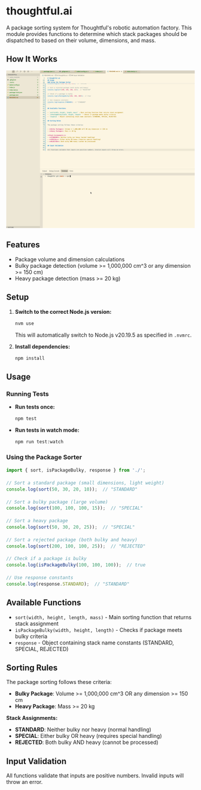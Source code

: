 # thoughtful.ai

A package sorting system for Thoughtful's robotic automation factory. This module provides functions to determine which stack packages should be dispatched to based on their volume, dimensions, and mass.

## How It Works

![Package Sorting Demo](./assets/thoughtful.gif)

## Features

- Package volume and dimension calculations
- Bulky package detection (volume >= 1,000,000 cm^3 or any dimension >= 150 cm)
- Heavy package detection (mass >= 20 kg)

## Setup

1. **Switch to the correct Node.js version:**
   ```bash
   nvm use
   ```
   This will automatically switch to Node.js v20.19.5 as specified in `.nvmrc`.

2. **Install dependencies:**
   ```bash
   npm install
   ```

## Usage

### Running Tests

- **Run tests once:**
  ```bash
  npm test
  ```

- **Run tests in watch mode:**
  ```bash
  npm run test:watch
  ```

### Using the Package Sorter

```javascript
import { sort, isPackageBulky, response } from './';

// Sort a standard package (small dimensions, light weight)
console.log(sort(50, 30, 20, 10));  // "STANDARD"

// Sort a bulky package (large volume)
console.log(sort(100, 100, 100, 15));  // "SPECIAL"

// Sort a heavy package
console.log(sort(50, 30, 20, 25));  // "SPECIAL"

// Sort a rejected package (both bulky and heavy)
console.log(sort(200, 100, 100, 25));  // "REJECTED"

// Check if a package is bulky
console.log(isPackageBulky(100, 100, 100));  // true

// Use response constants
console.log(response.STANDARD);  // "STANDARD"
```

## Available Functions

- `sort(width, height, length, mass)` - Main sorting function that returns stack assignment
- `isPackageBulky(width, height, length)` - Checks if package meets bulky criteria
- `response` - Object containing stack name constants (STANDARD, SPECIAL, REJECTED)

## Sorting Rules

The package sorting follows these criteria:

- **Bulky Package**: Volume >= 1,000,000 cm^3 OR any dimension >= 150 cm
- **Heavy Package**: Mass >= 20 kg

**Stack Assignments:**
- **STANDARD**: Neither bulky nor heavy (normal handling)
- **SPECIAL**: Either bulky OR heavy (requires special handling)
- **REJECTED**: Both bulky AND heavy (cannot be processed)

## Input Validation

All functions validate that inputs are positive numbers. Invalid inputs will throw an error.